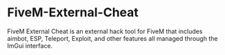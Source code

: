 # FiveM-External-Cheat
FiveM External Cheat is an external hack tool for FiveM that includes aimbot, ESP, Teleport, Exploit, and other features all managed through the ImGui interface.
